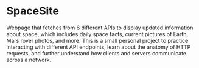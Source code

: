 # SpaceSite
Webpage that fetches from 6 different APIs to display updated information about space, which includes daily space facts, current pictures of Earth, Mars rover photos, and more. This is a small personal project to practice interacting with different API endpoints, learn about the anatomy of HTTP requests, and further understand how clients and servers communicate across a network.

